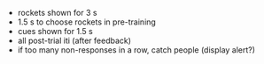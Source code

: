 - rockets shown for 3 s
- 1.5 s to choose rockets in pre-training
- cues shown for 1.5 s
- all post-trial iti (after feedback)
- if too many non-responses in a row, catch people (display alert?)